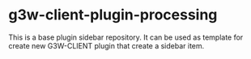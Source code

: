 # g3w-client-plugin-processing

This is a base plugin sidebar repository. It can be used as template for create new G3W-CLIENT plugin that create a sidebar item.

